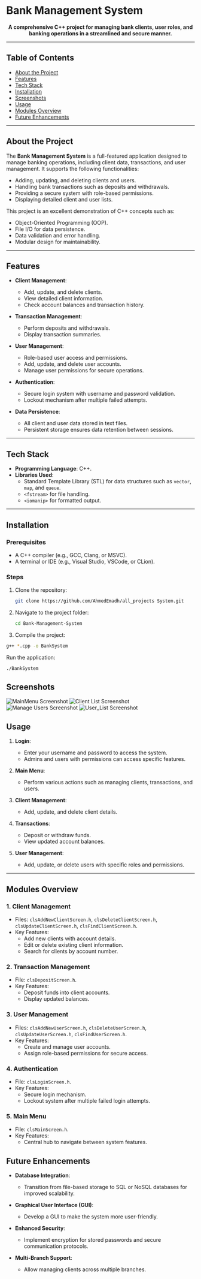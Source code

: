 # Bank Management System

<p align="center"><strong>A comprehensive C++ project for managing bank clients, user roles, and banking operations in a streamlined and secure manner.</strong></p>

---

## Table of Contents

- [About the Project](#about-the-project)
- [Features](#features)
- [Tech Stack](#tech-stack)
- [Installation](#installation)
- [Screenshots](#screenshots)
- [Usage](#usage)
- [Modules Overview](#modules-overview)
- [Future Enhancements](#future-enhancements)

---

## About the Project

The **Bank Management System** is a full-featured application designed to manage banking operations, including client data, transactions, and user management. It supports the following functionalities:

- Adding, updating, and deleting clients and users.
- Handling bank transactions such as deposits and withdrawals.
- Providing a secure system with role-based permissions.
- Displaying detailed client and user lists.

This project is an excellent demonstration of C++ concepts such as:

- Object-Oriented Programming (OOP).
- File I/O for data persistence.
- Data validation and error handling.
- Modular design for maintainability.

---

## Features

- **Client Management**:
  
  - Add, update, and delete clients.
  - View detailed client information.
  - Check account balances and transaction history.

- **Transaction Management**:
  
  - Perform deposits and withdrawals.
  - Display transaction summaries.

- **User Management**:
  
  - Role-based user access and permissions.
  - Add, update, and delete user accounts.
  - Manage user permissions for secure operations.

- **Authentication**:
  
  - Secure login system with username and password validation.
  - Lockout mechanism after multiple failed attempts.

- **Data Persistence**:
  
  - All client and user data stored in text files.
  - Persistent storage ensures data retention between sessions.

---

## Tech Stack

- **Programming Language**: C++.
- **Libraries Used**:
  - Standard Template Library (STL) for data structures such as `vector`, `map`, and `queue`.
  - `<fstream>` for file handling.
  - `<iomanip>` for formatted output.

---

## Installation

### Prerequisites

- A C++ compiler (e.g., GCC, Clang, or MSVC).
- A terminal or IDE (e.g., Visual Studio, VSCode, or CLion).

### Steps

1. Clone the repository:
   
   ```bash
   git clone https://github.com/AhmedEmadh/all_projects System.git
   ```

2. Navigate to the project folder:
   
   ```bash
   cd Bank-Management-System
   ```

3. Compile the project:

```bash
g++ *.cpp -o BankSystem
```

Run the application:

```bash
./BankSystem
```

## Screenshots

![MainMenu Screenshot](https://github.com/AhmedEmadh/all_projects/blob/master/C%2B%2B%20Projects/Bank_System_UI/Main%20menu.png)
![Client List Screenshot](https://github.com/AhmedEmadh/all_projects/blob/master/C%2B%2B%20Projects/Bank_System_UI/Client_List.png)
![Manage Users Screenshot](https://github.com/AhmedEmadh/all_projects/blob/master/C%2B%2B%20Projects/Bank_System_UI/Manage%20Users.png)
![User_List Screenshot](https://github.com/AhmedEmadh/all_projects/blob/master/C%2B%2B%20Projects/Bank_System_UI/User_List.png)

## Usage

1. **Login**:
   
   - Enter your username and password to access the system.
   - Admins and users with permissions can access specific features.

2. **Main Menu**:
   
   - Perform various actions such as managing clients, transactions, and users.

3. **Client Management**:
   
   - Add, update, and delete client details.

4. **Transactions**:
   
   - Deposit or withdraw funds.
   - View updated account balances.

5. **User Management**:
   
   - Add, update, or delete users with specific roles and permissions.

---

## Modules Overview

### 1. **Client Management**

- Files: `clsAddNewClientScreen.h`, `clsDeleteClientScreen.h`, `clsUpdateClientScreen.h`, `clsFindClientScreen.h`.
- Key Features:
  - Add new clients with account details.
  - Edit or delete existing client information.
  - Search for clients by account number.

### 2. **Transaction Management**

- File: `clsDepositScreen.h`.
- Key Features:
  - Deposit funds into client accounts.
  - Display updated balances.

### 3. **User Management**

- Files: `clsAddNewUserScreen.h`, `clsDeleteUserScreen.h`, `clsUpdateUserScreen.h`, `clsFindUserScreen.h`.
- Key Features:
  - Create and manage user accounts.
  - Assign role-based permissions for secure access.

### 4. **Authentication**

- File: `clsLoginScreen.h`.
- Key Features:
  - Secure login mechanism.
  - Lockout system after multiple failed login attempts.

### 5. **Main Menu**

- File: `clsMainScreen.h`.
- Key Features:
  - Central hub to navigate between system features.

## Future Enhancements

- **Database Integration**:
  
  - Transition from file-based storage to SQL or NoSQL databases for improved scalability.

- **Graphical User Interface (GUI)**:
  
  - Develop a GUI to make the system more user-friendly.

- **Enhanced Security**:
  
  - Implement encryption for stored passwords and secure communication protocols.

- **Multi-Branch Support**:
  
  - Allow managing clients across multiple branches.
